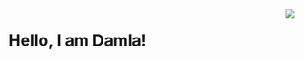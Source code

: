 <img align='right' src="https://github-readme-stats.vercel.app/api?username=damlakonur&show_icons=true">

# Hello, I am Damla! 

